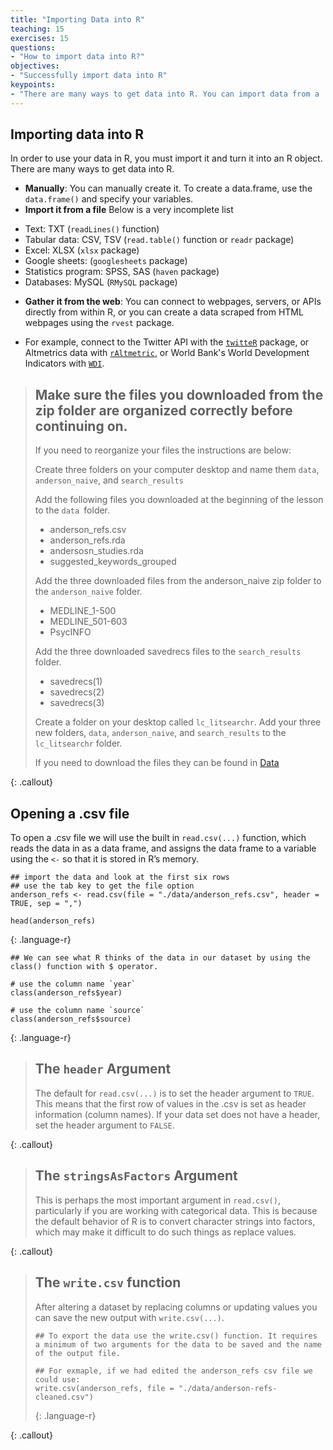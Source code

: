 ```yaml
---
title: "Importing Data into R"
teaching: 15
exercises: 15
questions:
- "How to import data into R?"
objectives:
- "Successfully import data into R"
keypoints:
- "There are many ways to get data into R. You can import data from a .csv file using the read.csv(...) function."
---
```


## Importing data into R
In order to use your data in R, you must import it and turn it into an R object. There are many ways to get data into R.

* **Manually**: You can manually create it. To create a data.frame, use the `data.frame()` and specify your variables. 
* **Import it from a file** Below is a very incomplete list
+ Text: TXT (`readLines()` function)
+ Tabular data: CSV, TSV (`read.table()` function or `readr` package)
+ Excel: XLSX (`xlsx` package)
+ Google sheets: (`googlesheets` package)
+ Statistics program: SPSS, SAS (`haven` package)
+ Databases: MySQL (`RMySQL` package)
* **Gather it from the web**: You can connect to webpages, servers, or APIs directly from within R, or you can create a data scraped from HTML webpages using the `rvest` package. 
- For example, connect to the Twitter API with the [`twitteR`](https://sites.google.com/site/miningtwitter/questions/talking-about/wordclouds/wordcloud1) package, or Altmetrics data with [`rAltmetric`](https://cran.r-project.org/web/packages/rAltmetric/vignettes/intro-to-altmetric.html), or World Bank's World Development Indicators with [`WDI`](https://cran.r-project.org/web/packages/WDI/WDI.pdf).

> ## Make sure the files you downloaded from the zip folder are organized correctly before continuing on. 
>
> If you need to reorganize your files the instructions are below:
>
> Create three folders on your computer desktop and name them `data`, `anderson_naive`, and `search_results`
>  
> Add the following files you downloaded at the beginning of the lesson to the `data `folder. 
> * anderson_refs.csv
> * anderson_refs.rda
> * andersosn_studies.rda
> * suggested_keywords_grouped
>
> Add the three downloaded files from the anderson_naive zip folder to the `anderson_naive` folder.
> * MEDLINE_1-500
> * MEDLINE_501-603
> * PsycINFO
>
> Add the three downloaded savedrecs files to the `search_results` folder. 
> * savedrecs(1)
> * savedrecs(2)
> * savedrecs(3)
>
> Create a folder on your desktop called `lc_litsearchr`. Add your three new folders, `data`, `anderson_naive`, and `search_results` to the `lc_litsearchr` folder.
>
> If you need to download the files they can be found in [Data](https://ameliakallaher.github.io/lc-litsearchr/index.html) 
>
{: .callout}

## Opening a .csv file
To open a .csv file we will use the built in `read.csv(...)` function, which reads the data in as a data frame, and assigns the data frame to a variable using the `<-` so that it is stored in R’s memory. 

~~~
## import the data and look at the first six rows
## use the tab key to get the file option
anderson_refs <- read.csv(file = "./data/anderson_refs.csv", header = TRUE, sep = ",")

head(anderson_refs)
~~~
{: .language-r}

~~~
## We can see what R thinks of the data in our dataset by using the class() function with $ operator.

# use the column name `year`
class(anderson_refs$year)

# use the column name `source`
class(anderson_refs$source)
~~~
{: .language-r}

> ## The `header` Argument
> The default for `read.csv(...)` is to set the header argument to `TRUE`. This means that the first row of values in the .csv is set as header information (column names). 
> If your data set does not have a header, set the header argument to `FALSE`.
>
{: .callout}

> ## The `stringsAsFactors` Argument
>
> This is perhaps the most important argument in `read.csv()`, particularly if you are working with categorical data. 
> This is because the default behavior of R is to convert character strings into factors, which may make it difficult to do such things as replace values.
>
{: .callout}

> ## The `write.csv` function
>
> After altering a dataset by replacing columns or updating values you can save the new output with `write.csv(...)`.
> 
> ~~~
> ## To export the data use the write.csv() function. It requires a minimum of two arguments for the data to be saved and the name of the output file.
> 
> ## For exmaple, if we had edited the anderson_refs csv file we could use:
> write.csv(anderson_refs, file = "./data/anderson-refs-cleaned.csv")
> ~~~
> {: .language-r}
>
{: .callout}

